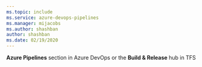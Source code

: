 ```yaml
---
ms.topic: include
ms.service: azure-devops-pipelines
ms.manager: mijacobs
ms.author: shashban
author: shashban
ms.date: 02/19/2020
---
```


**Azure Pipelines** section in Azure DevOps or the **Build &amp; Release** hub in TFS
